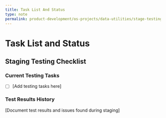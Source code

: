 ```yaml
---
title: Task List And Status
type: note
permalink: product-development/os-projects/data-utilities/stage-testing/task-list-and-status
---
```


# Task List and Status

## Staging Testing Checklist

### Current Testing Tasks
- [ ] [Add testing tasks here]

### Test Results History
[Document test results and issues found during staging]